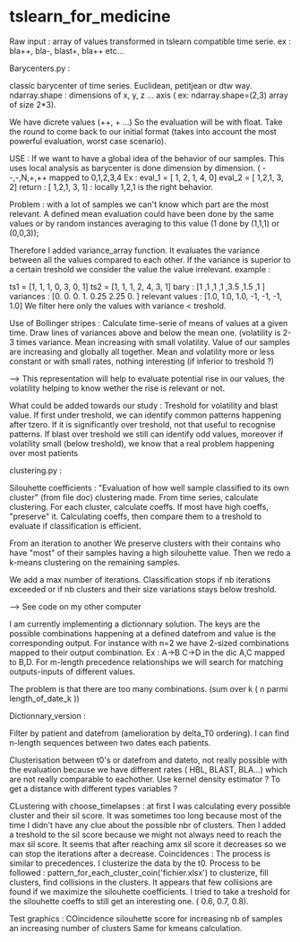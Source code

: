 # tslearn_for_medicine

Raw input : 
array of values transformed in tslearn compatible time  serie. 
ex : bla++, bla-, blast+, bla++ etc...

Barycenters.py :

classic barycenter of time series. Euclidean, petitjean or dtw way.
ndarray.shape : dimensions of x, y, z ... axis ( ex: ndarray.shape=(2,3) array of size 2*3).

We have dicrete values (++, + ...) So the evaluation will be with float. Take the round to come back to our initial format
(takes into account the most powerful evaluation, worst case scenario).

USE : 
If we want to have a global idea of the behavior of our samples. 
This uses local analysis as barycenter is done dimension by dimension.
( --,-,N,+,++ mapped to 0,1,2,3,4
Ex : eval_1 = [ 1, 2, 1, 4, 0] eval_2 = [ 1,2,1, 3, 2]
return : [ 1,2,1, 3, 1] : locally 1,2,1 is the right behavior. 

Problem : with a lot of samples we can't know which part are the most relevant.
A defined mean evaluation could have been done by the same values or by random instances averaging to this value 
(1 done by (1,1,1) or (0,0,3));

Therefore I added variance_array function. It evaluates the variance between all the values compared to each other.
If the variance is superior to a certain treshold we consider the value the value irrelevant.
example : 

ts1 = [1, 1, 1, 0, 3, 0, 1]
ts2 = [1, 1, 1, 2, 4, 3, 1]
bary : [1 ,1 ,1 ,1 ,3.5 ,1.5 ,1 ]
variances : [0.   0.   0.   1.   0.25 2.25 0.  ]
relevant values : [1.0, 1.0, 1.0, -1, -1, -1, 1.0]
We filter here only the values with variance < treshold.  


Use of Bollinger stripes : 
Calculate time-serie of means of values at a given time. Draw lines of variances above and below the mean one.
(volatility is 2-3 times variance.
Mean increasing with small volatility. Value of our samples are increasing and globally all together. 
Mean and volatility more or less constant or with small rates, nothing interesting (if inferior to treshold ?)

--> This representation will help to evaluate potential rise in our values, the volatility helping to know wether
the rise is relevant or not.

What could be added towards our study :
Treshold for volatility and blast value. If first under treshold, we can identify common patterns happening after tzero.
If it is significantly over treshold,  not that useful to recognise patterns. If blast over treshold we still can identify odd values,
moreover if volatility small (below treshold), we know that a real problem happening over most patients  



clustering.py : 

Silouhette coefficients : "Evaluation of how well sample classified to its own cluster" (from file doc)
clustering made.
From time series, calculate clustering. For each cluster, calculate coeffs. If most have high coeffs, "preserve" it.
Calculating coeffs, then compare them to a treshold to evaluate if classification is efficient.

From an iteration to another We preserve clusters with their contains who have "most" of their samples having a high silouhette value. 
Then we redo a k-means clustering on the remaining samples.

We add a max number of iterations. Classification stops if nb iterations exceeded or if nb clusters and their size variations 
stays below treshold.

--> See code on my other computer 


I am currently implementing a dictionnary solution. The keys are the possible combinations happening at a defined datefrom and value is the corresponding output. For instance with n=2 we have 2-sized combinations mapped to their output combination. Ex : A->B C->D in the dic A,C mapped to B,D. 
For m-length precedence relationships we will search for matching outputs-inputs of different values. 

The problem is that there are too many combinations. (sum over k ( n parmi length_of_date_k ))


Dictionnary_version :

Filter by patient and datefrom (amelioration by delta_T0 ordering).
I can find n-length sequences between two dates each patients. 

Clusterisation between t0's or datefrom and dateto, not really possible with the evaluation because we have different rates ( HBL, BLAST, BLA...) which are not really comparable to eachother.
Use kernel density estimator ? To get a distance with different types variables ?

CLustering with choose_timelapses : 
at first I was calculating every possible cluster and their sil score. It was sometimes too long because most of the time I didn't have any clue about the possible nbr of clusters. Then I added a treshold to the sil score because we might not always need to reach the max sil score. It seems that after reaching amx sil score it decreases so we can stop the iterations after a decrease.
Coincidences :
The process is similar to precedences. I clusterize the data by the t0.
Process to be followed :
pattern_for_each_cluster_coin('fichier.xlsx') to clusterize, fill clusters, find collisions in the clusters. It appears that few collisions are found if we maximize the silouhette coefficients. I tried to take a treshold for the silouhette coeffs to still get an interesting one. ( 0.6, 0.7, 0.8).



Test graphics :
COincidence silouhette score for increasing nb of samples an increasing number of clusters
Same for kmeans calculation.







